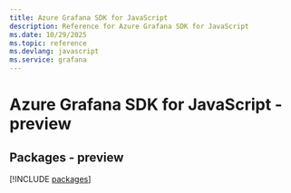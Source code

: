 ```yaml
---
title: Azure Grafana SDK for JavaScript
description: Reference for Azure Grafana SDK for JavaScript
ms.date: 10/29/2025
ms.topic: reference
ms.devlang: javascript
ms.service: grafana
---
```

# Azure Grafana SDK for JavaScript - preview
## Packages - preview
[!INCLUDE [packages](grafana-index.md)]